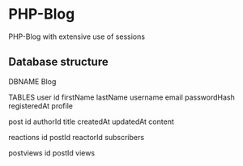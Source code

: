 # PHP-Blog
PHP-Blog with extensive use of sessions
## Database structure
DBNAME Blog

TABLES
user
  id
  firstName
  lastName
  username
  email
  passwordHash
  registeredAt
  profile

post
  id
  authorId
  title
  createdAt
  updatedAt
  content

reactions
    id
    postId
    reactorId
    subscribers

postviews
  id
  postId
  views
